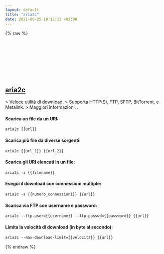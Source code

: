 ```yaml
---
layout: default
title: "aria2c"
date: 2021-06-25 18:12:13 +02:00
---
```

{% raw %}
<h2 id="aria2c">
  <a href="/it/common/aria2c.html">aria2c</a> <a href="#aria2c"><svg class="icon">
    <use href="/assets/images/unicode_sprite.svg#link" />
  </svg></a>
</h2>
> Veloce utilità di download.
> Supporta HTTP(S), FTP, SFTP, BitTorrent, e Metalink.
> Maggiori informazioni: <https://aria2.github.io>.

#### Scarica un file da un URI:
```shell
aria2c {{url}}
```
#### Scarica più file da diverse sorgenti:
```shell
aria2c {{url_1}} {{url_2}}
```
#### Scarica gli URI elencati in un file:
```shell
aria2c -i {{filename}}
```
#### Esegui il download con connessioni multiple:
```shell
aria2c -s {{numero_connessioni}} {{url}}
```
#### Scarica via FTP con username e password:
```shell
aria2c --ftp-user={{username}} --ftp-passwd={{password}} {{url}}
```
#### Limita la valocità di download (in byte al secondo):
```shell
aria2c --max-download-limit={{velocità}} {{url}}
```
{% endraw %}